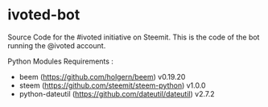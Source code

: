 # ivoted-bot

Source Code for the #ivoted initiative on Steemit.
This is the code of the bot running the @ivoted account.

Python Modules Requirements :
- beem (https://github.com/holgern/beem) v0.19.20
- steem (https://github.com/steemit/steem-python) v1.0.0
- python-dateutil (https://github.com/dateutil/dateutil) v2.7.2
